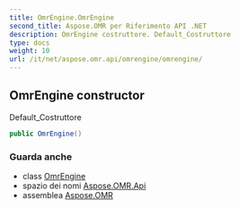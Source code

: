 ```yaml
---
title: OmrEngine.OmrEngine
second_title: Aspose.OMR per Riferimento API .NET
description: OmrEngine costruttore. Default_Costruttore
type: docs
weight: 10
url: /it/net/aspose.omr.api/omrengine/omrengine/
---
```

## OmrEngine constructor

Default_Costruttore

```csharp
public OmrEngine()
```

### Guarda anche

* class [OmrEngine](../)
* spazio dei nomi [Aspose.OMR.Api](../../omrengine/)
* assemblea [Aspose.OMR](../../../)


